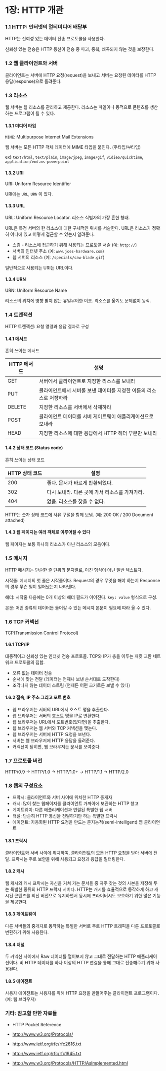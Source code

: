 # 1장: HTTP 개관



### 1.1 HTTP: 인터넷의 멀티미디어 배달부

HTTP는 신뢰성 있는 데이터 전송 프로토콜을 사용한다. 

신뢰성 있는 전송은 HTTP 통신이 전송 중 파괴, 중복, 왜곡되지 않는 것을 보장한다.



### 1.2 웹 클라이언트와 서버

클라이언트는 서버에 HTTP 요청(request)을 보내고 서버는 요청된 데이터를 HTTP 응답(response)으로 돌려준다. 



### 1.3 리소스

웹 서버는 웹 리소스를 관리하고 제공한다. 리소스는 파일이나 동적으로 콘텐츠를 생산하는 프로그램이 될 수 있다. 

#### 1.3.1 미디어 타입

`MIME`: Multipurpose Internet Mail Extensions

웹 서버는 모든 HTTP 객체 데이터에 MIME 타입을 붙인다. (주타입/부타입)

ex) `text/html`, `text/plain`, `image/jpeg`, `image/gif`, `vidieo/quicktime`, `application/vnd.ms-powerpoint`

#### 1.3.2 URI

URI: Uniform Resource Identifier

URI에는 `URL`, `URN` 이 있다. 

#### 1.3.3 URL

URL: Uniform Resource Locator. 리소스 식별자의 가장 흔한 형태.

URL은 특정 서버의 한 리소스에 대한 구체적인 위치를 서술한다. URL은 리소스가 정확히 어디에 있고 어떻게 접근할 수 있는지 알려준다.

* 스킴 - 리소스에 접근하기 위해 사용되는 프로토콜 서술 (예: `http://`)
* 서버의 인터넷 주소 (예: `www.joes-hardware.com`)
* 웹 서버의 리소스 (예: `/specials/saw-blade.gif`)

일반적으로 사용되는 URI는 URL이다.

#### 1.3.4 URN

URN: Uniform Resource Name

리소스의 위치에 영향 받지 않는 유일무이한 이름. 리소스를 옮겨도 문제없이 동작.



### 1.4 트랜잭션

HTTP 트랜잭션: 요청 명령과 응답 결과로 구성

#### 1.4.1 메서드

흔히 쓰이는 메서드

| HTTP 메서드 | 설명                                                         |
| ----------- | ------------------------------------------------------------ |
| GET         | 서버에서 클라이언트로 지정한 리소스를 보내라                 |
| PUT         | 클라이언트에서 서버롤 보낸 데이터를 지정한 이름의 리소스로 저장하라 |
| DELETE      | 지정한 리소스를 서버에서 삭제하라                            |
| POST        | 클라이언트 데이터를 서버 게이트웨이 애플리케이션으로 보내라  |
| HEAD        | 지정한 리소스에 대한 응답에서 HTTP 헤더 부분만 보내라        |

#### 1.4.2 상태 코드 (Status code)

흔히 쓰이는 상태 코드

| HTTP 상태 코드 | 설명                                           |
| -------------- | ---------------------------------------------- |
| 200            | 좋다. 문서가 바르게 반환되었다.                |
| 302            | 다시 보내라. 다른 곳에 가서 리소스를 가져가라. |
| 404            | 없음. 리소스를 찾을 수 없다.                   |

HTTP는 숫자 상태 코드에 사유 구절을 함께 보냄. (예: 200 OK / 200 Document attached)

#### 1.4.3 웹 페이지는 여러 객체로 이루어질 수 있다

웹 페이지는 보통 하나의 리소스가 아닌 리소스의 모음이다.



### 1.5 메시지

HTTP 메시지는 단순한 줄 단위의 문자열로, 이진 형식이 아닌 일반 텍스트다. 

시작줄: 메시지의 첫 줄은 시작줄이다. Request의 경우 무엇을 해야 하는지 Response의 경우 무슨 일이 일어났는지 나타낸다.

헤더: 시작줄 다음에는 0개 이상의 헤더 필드가 이어진다. `key: value` 형식으로 구성. 

본문: 어떤 종류의 데이터든 들어갈 수 있는 메시지 본문이 필요에 따라 올 수 있다. 



### 1.6 TCP 커넥션

TCP(Transmission Control Protocol)

#### 1.6.1 TCP/IP

대중적이고 신뢰성 있는 인터넷 전송 프로토콜. TCP와 IP가 층을 이루는 패킷 교환 네트워크 프로토콜의 집합.

* 오류 없는 데이터 전송
* 순서에 맞는 전달 (데이터는 언제나 보낸 순서대로 도착한다)
* 조각나지 않는 데이터 스트림 (언제든 어떤 크기로든 보낼 수 있다)

#### 1.6.2 접속, IP 주소 그리고 포트 번호

* 웹 브라우저는 서버의 URL에서 호스트 명을 추출한다.
* 웹 브라우저는 서버의 호스트 명을 IP로 변환한다.
* 웹 브라우저는 URL에서 포트번호(있다면)을 추출한다.
* 웹 브라우저는 웹 서버와 TCP 커넥션을 맺는다.
* 웹 브라우저는 서버에  HTTP 요청을 보낸다.
* 서버는 웹 브라우저에 HTTP 응답을 돌려준다.
* 커넥션이 닫히면, 웹 브라우저는 문서를 보여준다.



### 1.7 프로토콜 버전

HTTP/0.9 -> HTTP/1.0 -> HTTP/1.0+ -> HTTP/1.1 -> HTTP/2.0 



### 1.8 웹의 구성요소

* 프락시: 클라이언트와 서버 사이에 위치한 HTTP 중개자
* 캐시: 많이 찾는 웹페이지를 클라이언트 가까이에 보관하는 HTTP 창고
* 게이트웨이: 다른 애플리케이션과 연결된 특별한 웹 서버
* 터널: 단순히 HTTP 통신을 전달하기만 하는 특별한 프락시
* 에이전트: 자동화된 HTTP 요청을 만드는 준지능적(semi-intelligent) 웹 클라이언트

#### 1.8.1 프락시

클라이언트와 서버 사이에 위치하여, 클라이언트의 모든 HTTP 요청을 받아 서버에 전달. 프락시는 주로 보안을 위해 사용되고 요청과 응답을 필터링한다.

#### 1.8.2 캐시

웹 캐시와 캐시 프락시는 자신을 거쳐 가는 문서들 중 자주 찾는 것의 사본을 저장해 두는 특별한 종류의 HTTP 프락시 서버다. HTTP는 캐시를 효율적으로 동작하게 하고 캐시된 콘텐츠를 최신 버전으로 유지하면서 동시에 프라이버시도 보호하기 위한 많은 기능을 제공한다.

#### 1.8.3 게이트웨이

다른 서버들의 중개자로 동작하는 특별한 서버로 주로 HTTP 트래픽을 다른 프로토콜로 변환하기 위해 사용된다. 

#### 1.8.4 터널

두 커넥션 사이에서 Raw 데이터를 열어보지 않고 그대로 전달하는 HTTP 애플리케이션이다. 비 HTTP 데이터를 하나 이상의 HTTP 연결을 통해 그대로 전송해주기 위해 사용된다. 

#### 1.8.5 에이전트

사용자 에이전트는 사용자를 위해 HTTP 요청을 만들어주는 클라이언트 프로그램이다. (예: 웹 브라우저)



### 기타: 참고할 만한 자료들

* HTTP Pocket Reference

* http://www.w3.org/Protocols/
* http://www.ietf.org/rfc/rfc2616.txt
* http://www.ietf.org/rfc/rfc1945.txt
* http://www.w3.org/Protocols/HTTP/AsImplemented.html